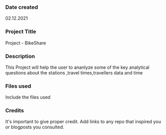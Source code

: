 ### Date created
02.12.2021

### Project Title
Project - BikeShare

### Description
This Project will help the user to ananlyze some of the key analytical questions about the stations ,travel times,travellers data and time
### Files used
Include the files used

### Credits
It's important to give proper credit. Add links to any repo that inspired you or blogposts you consulted.

